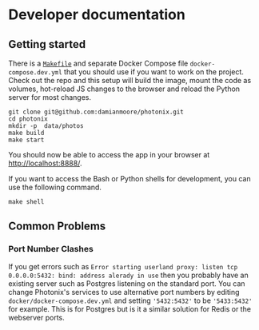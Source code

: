 # Developer documentation

## Getting started

There is a [`Makefile`](./Makefile) and separate Docker Compose file `docker-compose.dev.yml` that you should use if you want to work on the project. Check out the repo and this setup will build the image, mount the code as volumes, hot-reload JS changes to the browser and reload the Python server for most changes.

    git clone git@github.com:damianmoore/photonix.git
    cd photonix
    mkdir -p  data/photos
    make build
    make start

You should now be able to access the app in your browser at [http://localhost:8888/](http://localhost:8888/).

If you want to access the Bash or Python shells for development, you can use the following command.

    make shell


## Common Problems

### Port Number Clashes

If you get errors such as `Error starting userland proxy: listen tcp 0.0.0.0:5432: bind: address alerady in use` then you probably have an existing server such as Postgres listening on the standard port. You can change Photonix's services to use alternative port numbers by editing `docker/docker-compose.dev.yml` and setting `'5432:5432'` to be `'5433:5432'` for example. This is for Postgres but is it a similar solution for Redis or the webserver ports.
